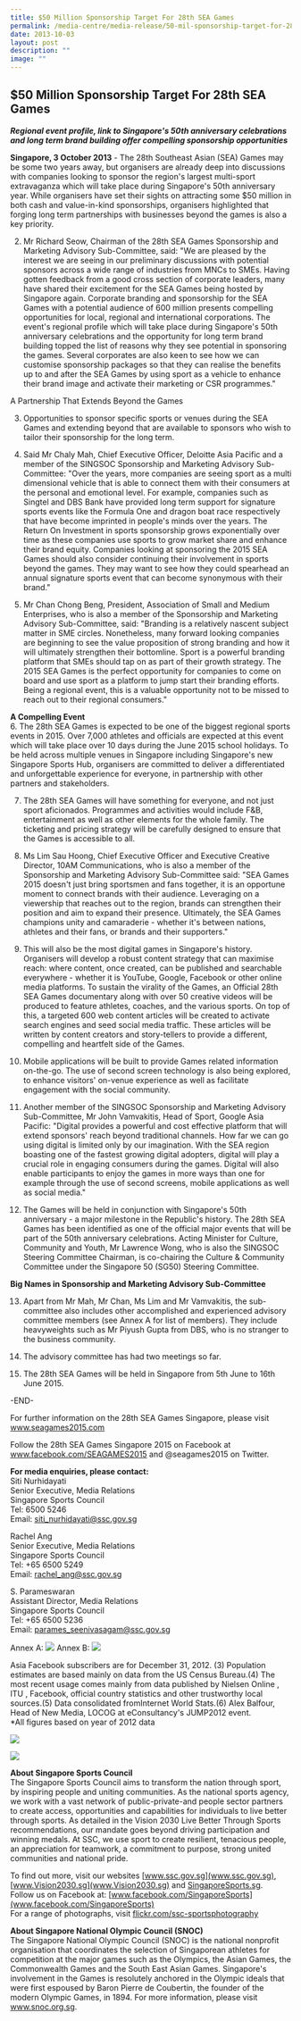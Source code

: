 ```yaml
---
title: $50 Million Sponsorship Target For 28th SEA Games
permalink: /media-centre/media-release/50-mil-sponsorship-target-for-28th-sea-games/
date: 2013-10-03
layout: post
description: ""
image: ""
---
```

## **$50 Million Sponsorship Target For 28th SEA Games**

***Regional event profile, link to Singapore's 50th anniversary celebrations and long term brand building offer compelling sponsorship opportunities***

**Singapore, 3 October 2013** - The 28th Southeast Asian (SEA) Games may be some two years away, but organisers are already deep into discussions with companies looking to sponsor the region's largest multi-sport extravaganza which will take place during Singapore's 50th anniversary year. While organisers have set their sights on attracting some $50 million in both cash and value-in-kind sponsorships, organisers highlighted that forging long term partnerships with businesses beyond the games is also a key priority.

2. Mr Richard Seow, Chairman of the 28th SEA Games Sponsorship and Marketing Advisory Sub-Committee, said: "We are pleased by the interest we are seeing in our preliminary discussions with potential sponsors across a wide range of industries from MNCs to SMEs. Having gotten feedback from a good cross section of corporate leaders, many have shared their excitement for the SEA Games being hosted by Singapore again. Corporate branding and sponsorship for the SEA Games with a potential audience of 600 million presents compelling opportunities for local, regional and international corporations. The event's regional profile which will take place during Singapore's 50th anniversary celebrations and the opportunity for long term brand building topped the list of reasons why they see potential in sponsoring the games. Several corporates are also keen to see how we can customise sponsorship packages so that they can realise the benefits up to and after the SEA Games by using sport as a vehicle to enhance their brand image and activate their marketing or CSR programmes."

A Partnership That Extends Beyond the Games

3. Opportunities to sponsor specific sports or venues during the SEA Games and extending beyond that are available to sponsors who wish to tailor their sponsorship for the long term.

4. Said Mr Chaly Mah, Chief Executive Officer, Deloitte Asia Pacific and a member of the SINGSOC Sponsorship and Marketing Advisory Sub-Committee: "Over the years, more companies are seeing sport as a multi dimensional vehicle that is able to connect them with their consumers at the personal and emotional level. For example, companies such as Singtel and DBS Bank have provided long term support for signature sports events like the Formula One and dragon boat race respectively that have become imprinted in people's minds over the years. The Return On Investment in sports sponsorship grows exponentially over time as these companies use sports to grow market share and enhance their brand equity. Companies looking at sponsoring the 2015 SEA Games should also consider continuing their involvement in sports beyond the games. They may want to see how they could spearhead an annual signature sports event that can become synonymous with their brand."

5. Mr Chan Chong Beng, President, Association of Small and Medium Enterprises, who is also a member of the Sponsorship and Marketing Advisory Sub-Committee, said: "Branding is a relatively nascent subject matter in SME circles. Nonetheless, many forward looking companies are beginning to see the value proposition of strong branding and how it will ultimately strengthen their bottomline. Sport is a powerful branding platform that SMEs should tap on as part of their growth strategy. The 2015 SEA Games is the perfect opportunity for companies to come on board and use sport as a platform to jump start their branding efforts. Being a regional event, this is a valuable opportunity not to be missed to reach out to their regional consumers."

**A Compelling Event**
<br>
6. The 28th SEA Games is expected to be one of the biggest regional sports events in 2015. Over 7,000 athletes and officials are expected at this event which will take place over 10 days during the June 2015 school holidays. To be held across multiple venues in Singapore including Singapore's new Singapore Sports Hub, organisers are committed to deliver a differentiated and unforgettable experience for everyone, in partnership with other partners and stakeholders.

7. The 28th SEA Games will have something for everyone, and not just sport aficionados. Programmes and activities would include F&B, entertainment as well as other elements for the whole family. The ticketing and pricing strategy will be carefully designed to ensure that the Games is accessible to all.

8. Ms Lim Sau Hoong, Chief Executive Officer and Executive Creative Director, 10AM Communications, who is also a member of the Sponsorship and Marketing Advisory Sub-Committee said: "SEA Games 2015 doesn't just bring sportsmen and fans together, it is an opportune moment to connect brands with their audience. Leveraging on a viewership that reaches out to the region, brands can strengthen their position and aim to expand their presence. Ultimately, the SEA Games champions unity and camaraderie - whether it's between nations, athletes and their fans, or brands and their supporters."

9. This will also be the most digital games in Singapore's history. Organisers will develop a robust content strategy that can maximise reach: where content, once created, can be published and searchable everywhere - whether it is YouTube, Google, Facebook or other online media platforms. To sustain the virality of the Games, an Official 28th SEA Games documentary along with over 50 creative videos will be produced to feature athletes, coaches, and the various sports. On top of this, a targeted 600 web content articles will be created to activate search engines and seed social media traffic. These articles will be written by content creators and story-tellers to provide a different, compelling and heartfelt side of the Games.

10. Mobile applications will be built to provide Games related information on-the-go. The use of second screen technology is also being explored, to enhance visitors' on-venue experience as well as facilitate engagement with the social community.

11. Another member of the SINGSOC Sponsorship and Marketing Advisory Sub-Committee, Mr John Vamvakitis, Head of Sport, Google Asia Pacific: "Digital provides a powerful and cost effective platform that will extend sponsors' reach beyond traditional channels. How far we can go using digital is limited only by our imagination. With the SEA region boasting one of the fastest growing digital adopters, digital will play a crucial role in engaging consumers during the games. Digital will also enable participants to enjoy the games in more ways than one for example through the use of second screens, mobile applications as well as social media."

12. The Games will be held in conjunction with Singapore's 50th anniversary - a major milestone in the Republic's history. The 28th SEA Games has been identified as one of the official major events that will be part of the 50th anniversary celebrations. Acting Minister for Culture, Community and Youth, Mr Lawrence Wong, who is also the SINGSOC Steering Committee Chairman, is co-chairing the Culture & Community Committee under the Singapore 50 (SG50) Steering Committee.

**Big Names in Sponsorship and Marketing Advisory Sub-Committee**

13. Apart from Mr Mah, Mr Chan, Ms Lim and Mr Vamvakitis, the sub-committee also includes other accomplished and experienced advisory committee members (see Annex A for list of members). They include heavyweights such as Mr Piyush Gupta from DBS, who is no stranger to the business community.

14. The advisory committee has had two meetings so far.

15. The 28th SEA Games will be held in Singapore from 5th June to 16th June 2015.

-END-

For further information on the 28th SEA Games Singapore, please visit www.seagames2015.com

Follow the 28th SEA Games Singapore 2015 on Facebook at www.facebook.com/SEAGAMES2015 and @seagames2015 on Twitter.

**For media enquiries, please contact:**
<br>Siti Nurhidayati
<br>Senior Executive, Media Relations
<br>Singapore Sports Council
<br>Tel: 6500 5246
<br>Email: [siti_nurhidayati@ssc.gov.sg](siti_nurhidayati@ssc.gov.sg)

Rachel Ang
<br>Senior Executive, Media Relations
<br>Singapore Sports Council
<br>Tel: +65 6500 5249
<br>Email: [rachel_ang@ssc.gov.sg](rachel_ang@ssc.gov.sg)

S. Parameswaran 
<br>Assistant Director, Media Relations
<br>Singapore Sports Council
<br>Tel: +65 6500 5236
<br>Email: [parames_seenivasagam@ssc.gov.sg](parames_seenivasagam@ssc.gov.sg)

Annex A:
![](/images/Media%20Centre/Media%20Release/2013/October%202013/50MILLIONSPONSORSHIPTARGETFOR28thSEAGAMESMainPar0055Imagegif.gif)
Annex B:
![](/images/Media%20Centre/Media%20Release/2013/October%202013/50MILLIONSPONSORSHIPTARGETFOR28thSEAGAMESMainPar0059Imagegif.gif)

Asia Facebook subscribers are for December 31, 2012. (3) Population estimates are based mainly on data from the US Census Bureau.(4) The most recent usage comes mainly from data published by Nielsen Online , ITU , Facebook, official country statistics and other trustworthy local sources.(5) Data consolidated fromInternet World Stats.(6) Alex Balfour, Head of New Media, LOCOG at eConsultancy's JUMP2012 event.
<br>
*All figures based on year of 2012 data 

![](/images/Media%20Centre/Media%20Release/2013/October%202013/50MILLIONSPONSORSHIPTARGETFOR28thSEAGAMESMainPar0062Imagegif.gif)

![](/images/Media%20Centre/Media%20Release/2013/October%202013/50MILLIONSPONSORSHIPTARGETFOR28thSEAGAMESMainPar0063Imagegif.gif)

**About Singapore Sports Council**
<br>
The Singapore Sports Council aims to transform the nation through sport, by inspiring people and uniting communities. As the national sports agency, we work with a vast network of public-private-and people sector partners to create access, opportunities and capabilities for individuals to live better through sports. As detailed in the Vision 2030 Live Better Through Sports recommendations, our mandate goes beyond driving participation and winning medals. At SSC, we use sport to create resilient, tenacious people, an appreciation for teamwork, a commitment to purpose, strong united communities and national pride.

To find out more, visit our websites [www.ssc.gov.sg](www.ssc.gov.sg), [www.Vision2030.sg](www.Vision2030.sg) and [SingaporeSports.sg](SingaporeSports.sg).
<br>
Follow us on Facebook at: [www.facebook.com/SingaporeSports](www.facebook.com/SingaporeSports)
<br>
For a range of photographs, visit [flickr.com/ssc-sportsphotography](flickr.com/ssc-sportsphotography)

**About Singapore National Olympic Council (SNOC)**
<br>
The Singapore National Olympic Council (SNOC) is the national nonprofit organisation that coordinates the selection of Singaporean athletes for competition at the major games such as the Olympics, the Asian Games, the Commonwealth Games and the South East Asian Games. Singapore's involvement in the Games is resolutely anchored in the Olympic ideals that were first espoused by Baron Pierre de Coubertin, the founder of the modern Olympic Games, in 1894. For more information, please visit www.snoc.org.sg.